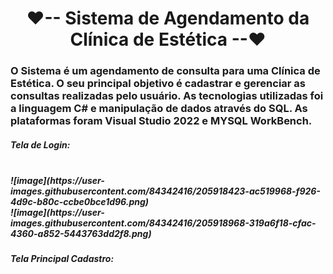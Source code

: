 <h1 align="center">❤-- Sistema de Agendamento da Clínica de Estética --❤</h1>

<h3> O Sistema é um agendamento de consulta para uma Clínica de Estética. O seu principal objetivo é cadastrar e gerenciar as consultas realizadas pelo usuário.
As tecnologias utilizadas foi a linguagem C# e manipulação de dados através do SQL.
As plataformas foram Visual Studio 2022 e MYSQL WorkBench. </h3>

<h5>Tela de Login:<h5>
<br>
![image](https://user-images.githubusercontent.com/84342416/205918423-ac519968-f926-4d9c-b80c-ccbe0bce1d96.png)
 <br>
![image](https://user-images.githubusercontent.com/84342416/205918968-319a6f18-cfac-4360-a852-5443763dd2f8.png)
  
 <br>
 <h5>Tela Principal Cadastro:<h5>
<br>


